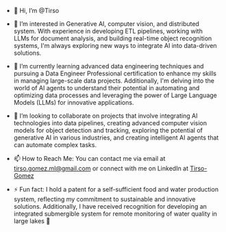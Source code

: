- 👋 Hi, I’m @Tirso


- 👀 I’m interested in Generative AI, computer vision, and distributed system. With experience in developing ETL pipelines, working with LLMs for document analysis, and building real-time object recognition systems, I'm always exploring new ways to integrate AI into data-driven solutions.


- 🌱 I’m currently learning advanced data engineering techniques and pursuing a Data Engineer Professional certification to enhance my skills in managing large-scale data projects. Additionally, I'm delving into the world of AI agents to understand their potential in automating and optimizing data processes and leveraging the power of Large Language Models (LLMs) for innovative applications.


- 💞️ I’m looking to collaborate on projects that involve integrating AI technologies into data pipelines, creating advanced computer vision models for object detection and tracking, exploring the potential of generative AI in various industries, and creating intelligent AI agents that can automate complex tasks.


- 📫 How to Reach Me: You can contact me via email at tirso.gomez.ml@gmail.com or connect with me on LinkedIn at [Tirso-Gomez](https://www.linkedin.com/in/tirso-gomez/)


- ⚡ Fun fact: I hold a patent for a self-sufficient food and water production system, reflecting my commitment to sustainable and innovative solutions. Additionally, I have received recognition for developing an
integrated submergible system for remote monitoring of water quality in large lakes 🐙


<!---
Tirso0882/Tirso0882 is a ✨ special ✨ repository because its `README.md` (this file) appears on your GitHub profile.
You can click the Preview link to take a look at your changes.
--->
